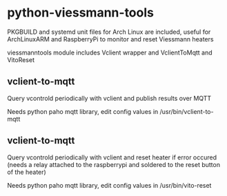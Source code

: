 # python-viessmann-tools

PKGBUILD and systemd unit files for Arch Linux are included, useful for ArchLinuxARM and RaspberryPi to monitor and reset Viessmann heaters

viessmanntools module includes Vclient wrapper and VclientToMqtt and VitoReset

## vclient-to-mqtt
Query vcontrold periodically with vclient and publish results over MQTT

Needs python paho mqtt library, edit config values in /usr/bin/vclient-to-mqtt

## vclient-to-mqtt
Query vcontrold periodically with vclient and reset heater if error occured (needs a relay attached to the raspberrypi and soldered to the reset button of the heater)

Needs python paho mqtt library, edit config values in /usr/bin/vito-reset
